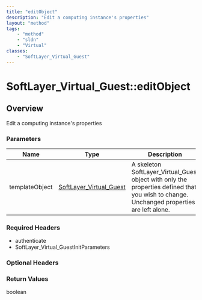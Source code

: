 ```yaml
---
title: "editObject"
description: "Edit a computing instance's properties"
layout: "method"
tags:
    - "method"
    - "sldn"
    - "Virtual"
classes:
    - "SoftLayer_Virtual_Guest"
---
```

# SoftLayer_Virtual_Guest::editObject
## Overview 
Edit a computing instance's properties 

### Parameters 
|Name | Type | Description |
| --- | --- | --- |
|templateObject| <a href='/reference/datatypes/SoftLayer_Virtual_Guest'>SoftLayer_Virtual_Guest </a>| A skeleton SoftLayer_Virtual_Guest object with only the properties defined that you wish to change. Unchanged properties are left alone.|


### Required Headers
* authenticate
* SoftLayer_Virtual_GuestInitParameters

### Optional Headers

### Return Values
boolean

